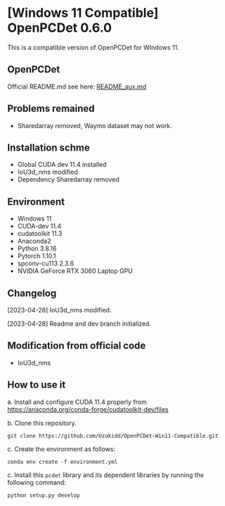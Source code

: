 # [Windows 11 Compatible]  OpenPCDet 0.6.0

This is a compatible version of OpenPCDet for WIndows 11. 

## OpenPCDet

Official README.md see here: [README_aux.md](README_aux.md)

## Problems remained

- Sharedarray removed, Waymo dataset may not work.

## Installation schme

- Global CUDA dev 11.4 installed
- IoU3d_nms modified
- Dependency Sharedarray removed

## Environment

- Windows 11
- CUDA-dev 11.4
- cudatoolkit 11.3
- Anaconda2
- Python 3.8.16
- Pytorch 1.10.1
- spconv-cu113 2.3.6
- NVIDIA GeForce RTX 3060 Laptop GPU

## Changelog

[2023-04-28] IoU3d_nms modified.

[2023-04-28] Readme and dev branch initialized.

## Modification from official code

- IoU3d_nms

## How to use it

a. Install and configure CUDA 11.4 properly from https://anaconda.org/conda-forge/cudatoolkit-dev/files

b. Clone this repository.

```shell
git clone https://github.com/Uzukidd/OpenPCDet-Win11-Compatible.git
```

c. Create the environment as follows:

```shell
conda env create -f environment.yml
```

c. Install this `pcdet` library and its dependent libraries by running the following command:

```
python setup.py develop
```

